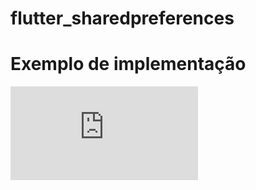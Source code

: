 # flutter_sharedpreferences
# Exemplo de implementação

![alt tag](https://gist.github.com/EdvaldoMartins/e0340c00b3ecca57d05ff60cc3df28dc.js)

